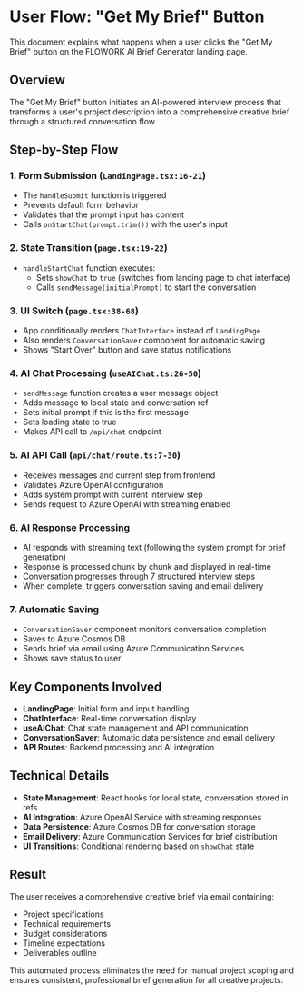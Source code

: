 # User Flow: "Get My Brief" Button

This document explains what happens when a user clicks the "Get My Brief" button on the FLOWORK AI Brief Generator landing page.

## Overview

The "Get My Brief" button initiates an AI-powered interview process that transforms a user's project description into a comprehensive creative brief through a structured conversation flow.

## Step-by-Step Flow

### 1. **Form Submission** (`LandingPage.tsx:16-21`)
- The `handleSubmit` function is triggered
- Prevents default form behavior
- Validates that the prompt input has content
- Calls `onStartChat(prompt.trim())` with the user's input

### 2. **State Transition** (`page.tsx:19-22`)
- `handleStartChat` function executes:
  - Sets `showChat` to `true` (switches from landing page to chat interface)
  - Calls `sendMessage(initialPrompt)` to start the conversation

### 3. **UI Switch** (`page.tsx:38-68`)
- App conditionally renders `ChatInterface` instead of `LandingPage`
- Also renders `ConversationSaver` component for automatic saving
- Shows "Start Over" button and save status notifications

### 4. **AI Chat Processing** (`useAIChat.ts:26-50`)
- `sendMessage` function creates a user message object
- Adds message to local state and conversation ref
- Sets initial prompt if this is the first message
- Sets loading state to true
- Makes API call to `/api/chat` endpoint

### 5. **AI API Call** (`api/chat/route.ts:7-30`)
- Receives messages and current step from frontend
- Validates Azure OpenAI configuration
- Adds system prompt with current interview step
- Sends request to Azure OpenAI with streaming enabled

### 6. **AI Response Processing**
- AI responds with streaming text (following the system prompt for brief generation)
- Response is processed chunk by chunk and displayed in real-time
- Conversation progresses through 7 structured interview steps
- When complete, triggers conversation saving and email delivery

### 7. **Automatic Saving**
- `ConversationSaver` component monitors conversation completion
- Saves to Azure Cosmos DB
- Sends brief via email using Azure Communication Services
- Shows save status to user

## Key Components Involved

- **LandingPage**: Initial form and input handling
- **ChatInterface**: Real-time conversation display
- **useAIChat**: Chat state management and API communication
- **ConversationSaver**: Automatic data persistence and email delivery
- **API Routes**: Backend processing and AI integration

## Technical Details

- **State Management**: React hooks for local state, conversation stored in refs
- **AI Integration**: Azure OpenAI Service with streaming responses
- **Data Persistence**: Azure Cosmos DB for conversation storage
- **Email Delivery**: Azure Communication Services for brief distribution
- **UI Transitions**: Conditional rendering based on `showChat` state

## Result

The user receives a comprehensive creative brief via email containing:
- Project specifications
- Technical requirements
- Budget considerations
- Timeline expectations
- Deliverables outline

This automated process eliminates the need for manual project scoping and ensures consistent, professional brief generation for all creative projects.